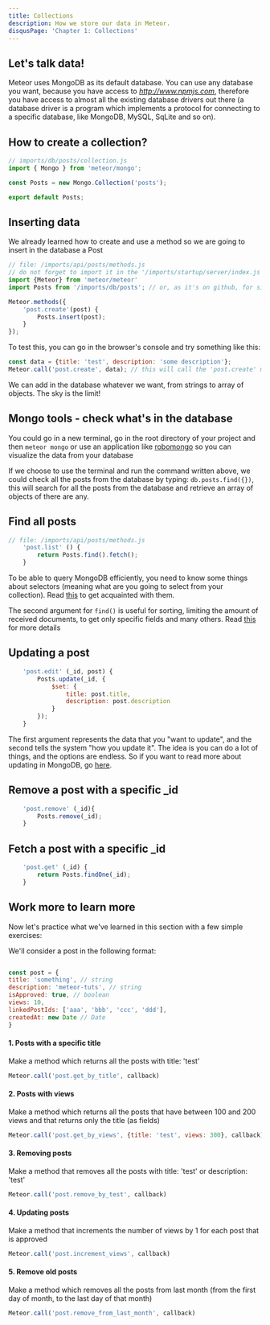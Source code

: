 ```yaml
---
title: Collections
description: How we store our data in Meteor.
disqusPage: 'Chapter 1: Collections'
---
```


## Let's talk data!

Meteor uses MongoDB as its default database. You can use any database you want, because you have access to
*http://www.npmjs.com*, therefore you have access to almost all the existing database drivers out there 
(a database driver is a program which implements a protocol for connecting to a specific database, like MongoDB, MySQL, SqLite and so on). 

## How to create a collection?

```js
// imports/db/posts/collection.js
import { Mongo } from 'meteor/mongo';

const Posts = new Mongo.Collection('posts');

export default Posts;
```

## Inserting data

We already learned how to create and use a method so we are going to insert in the database a Post
```js
// file: /imports/api/posts/methods.js
// do not forget to import it in the '/imports/startup/server/index.js';
import {Meteor} from 'meteor/meteor'
import Posts from '/imports/db/posts'; // or, as it's on github, for simplicity, import {Posts} from '/db';

Meteor.methods({
    'post.create'(post) {
        Posts.insert(post);
    }
});

```
To test this, you can go in the browser's console and try something like this:
```js
const data = {title: 'test', description: 'some description'};
Meteor.call('post.create', data); // this will call the 'post.create' method and will add a post in the database
```
We can add in the database whatever we want, from strings to array of objects. The sky is the limit!

## Mongo tools - check what's in the database
You could go in a new terminal, go in the root directory of your project and then `meteor mongo` or use an application like [robomongo](https://robomongo.org/) so you can visualize the data from your database

If we choose to use the terminal and run the command written above, we could check all the posts from the database by typing: `db.posts.find({})`, this will search for all the posts from the database and retrieve an array of objects of there are any.

## Find all posts
```js
// file: /imports/api/posts/methods.js
    'post.list' () {
        return Posts.find().fetch();
    }
```

To be able to query MongoDB efficiently, you need to know some things about selectors (meaning what are you going to select from your collection).
Read [this](https://docs.mongodb.com/manual/reference/operator/query/#query-and-projection-operators) to get acquainted with them.

The second argument for `find()` is useful for sorting, limiting the amount of received documents, to get only specific fields and many others. Read [this](https://docs.meteor.com/api/collections.html#Mongo-Collection-find) for more details

## Updating a post
```js
    'post.edit' (_id, post) {
        Posts.update(_id, {
            $set: {
                title: post.title,
                description: post.description
            }
        });
    }
```

The first argument represents the data that you "want to update", and the second tells the system "how you update it".
The idea is you can do a lot of things, and the options are endless.
So if you want to read more about updating in MongoDB, go [here](https://docs.mongodb.com/manual/reference/operator/update/).
## Remove a post with a specific _id
```js
    'post.remove' (_id){
        Posts.remove(_id);
    }
```

## Fetch a post with a specific _id
```js
    'post.get' (_id) {
        return Posts.findOne(_id);
    }
```

## Work more to learn more

Now let's practice what we've learned in this section with a few simple exercises:

We'll consider a post  in the following format:
```js

const post = {
title: 'something', // string
description: 'meteor-tuts', // string
isApproved: true, // boolean
views: 10,
linkedPostIds: ['aaa', 'bbb', 'ccc', 'ddd'],
createdAt: new Date // Date
}
```
#### 1. Posts with a specific title
Make a method which returns all the posts with title: 'test'
```js
Meteor.call('post.get_by_title', callback)
```

#### 2. Posts with views
Make a method which returns all the posts that have between 100 and 200 views and that returns only the title (as fields)
```js
Meteor.call('post.get_by_views', {title: 'test', views: 300}, callback)
```

#### 3. Removing posts
Make a method that removes all the posts with title: 'test' or description: 'test'
```js
Meteor.call('post.remove_by_test', callback)
```

#### 4. Updating posts
Make a method that increments the number of views by 1 for each post that is approved
```js
Meteor.call('post.increment_views', callback)
```

#### 5. Remove old posts
Make a method which removes all the posts from last month (from the first day of month, to the last day of that month)
```js
Meteor.call('post.remove_from_last_month', callback)
```



